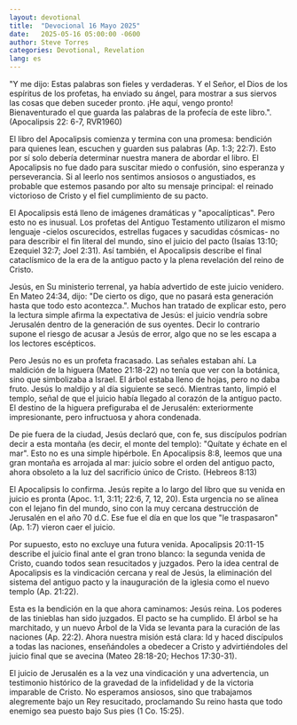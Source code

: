 ```yaml
---
layout: devotional
title:  "Devocional 16 Mayo 2025"
date:   2025-05-16 05:00:00 -0600
author: Steve Torres
categories: Devotional, Revelation
lang: es
---
```


<div class="scripture">
  "Y me dijo: Estas palabras son fieles y verdaderas. Y el Señor, el Dios de los espíritus de los profetas, ha enviado su ángel, para mostrar a sus siervos las cosas que deben suceder pronto. ¡He aquí, vengo pronto! Bienaventurado el que guarda las palabras de la profecía de este libro.". (Apocalipsis 22: 6-7, RVR1960)
</div>

El libro del Apocalipsis comienza y termina con una promesa: bendición para quienes lean, escuchen y guarden sus palabras (Ap. 1:3; 22:7). Esto por sí solo debería determinar nuestra manera de abordar el libro. El Apocalipsis no fue dado para suscitar miedo o confusión, sino esperanza y perseverancia. Si al leerlo nos sentimos ansiosos o angustiados, es probable que estemos pasando por alto su mensaje principal: el reinado victorioso de Cristo y el fiel cumplimiento de su pacto.

El Apocalipsis está lleno de imágenes dramáticas y "apocalípticas". Pero esto no es inusual. Los profetas del Antiguo Testamento utilizaron el mismo lenguaje -cielos oscurecidos, estrellas fugaces y sacudidas cósmicas- no para describir el fin literal del mundo, sino el juicio del pacto (Isaías 13:10; Ezequiel 32:7; Joel 2:31). Así también, el Apocalipsis describe el final cataclísmico de la era de la antiguo pacto y la plena revelación del reino de Cristo.

Jesús, en Su ministerio terrenal, ya había advertido de este juicio venidero. En Mateo 24:34, dijo: "De cierto os digo, que no pasará esta generación hasta que todo esto acontezca.". Muchos han tratado de explicar esto, pero la lectura simple afirma la expectativa de Jesús: el juicio vendría sobre Jerusalén dentro de la generación de sus oyentes. Decir lo contrario supone el riesgo de acusar a Jesús de error, algo que no se les escapa a los lectores escépticos.

Pero Jesús no es un profeta fracasado. Las señales estaban ahí. La maldición de la higuera (Mateo 21:18-22) no tenía que ver con la botánica, sino que simbolizaba a Israel. El árbol estaba lleno de hojas, pero no daba fruto. Jesús lo maldijo y al día siguiente se secó. Mientras tanto, limpió el templo, señal de que el juicio había llegado al corazón de la antiguo pacto. El destino de la higuera prefiguraba el de Jerusalén: exteriormente impresionante, pero infructuosa y ahora condenada.

De pie fuera de la ciudad, Jesús declaró que, con fe, sus discípulos podrían decir a esta montaña (es decir, el monte del templo): "Quítate y échate en el mar". Esto no es una simple hipérbole. En Apocalipsis 8:8, leemos que una gran montaña es arrojada al mar: juicio sobre el orden del antiguo pacto, ahora obsoleto a la luz del sacrificio único de Cristo. (Hebreos 8:13)

El Apocalipsis lo confirma. Jesús repite a lo largo del libro que su venida en juicio es pronta (Apoc. 1:1, 3:11; 22:6, 7, 12, 20). Esta urgencia no se alinea con el lejano fin del mundo, sino con la muy cercana destrucción de Jerusalén en el año 70 d.C. Ese fue el día en que los que "le traspasaron" (Ap. 1:7) vieron caer el juicio.

Por supuesto, esto no excluye una futura venida. Apocalipsis 20:11-15 describe el juicio final ante el gran trono blanco: la segunda venida de Cristo, cuando todos sean resucitados y juzgados. Pero la idea central de Apocalipsis es la vindicación cercana y real de Jesús, la eliminación del sistema del antiguo pacto y la inauguración de la iglesia como el nuevo templo (Ap. 21:22).

Esta es la bendición en la que ahora caminamos: Jesús reina. Los poderes de las tinieblas han sido juzgados. El pacto se ha cumplido. El árbol se ha marchitado, y un nuevo Árbol de la Vida se levanta para la curación de las naciones (Ap. 22:2). Ahora nuestra misión está clara: Id y haced discípulos a todas las naciones, enseñándoles a obedecer a Cristo y advirtiéndoles del juicio final que se avecina (Mateo 28:18-20; Hechos 17:30-31).

El juicio de Jerusalén es a la vez una vindicación y una advertencia, un testimonio histórico de la gravedad de la infidelidad y de la victoria imparable de Cristo. No esperamos ansiosos, sino que trabajamos alegremente bajo un Rey resucitado, proclamando Su reino hasta que todo enemigo sea puesto bajo Sus pies (1 Co. 15:25).